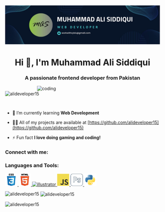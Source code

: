 ![logo](https://github.com/alideveloper15/alideveloper15/blob/main/Github%20Profile%20Banner.jpg)
<h1 align="center">Hi 👋, I'm Muhammad Ali Siddiqui</h1>
<h3 align="center">A passionate frontend developer from Pakistan</h3>

<img align="right" alt="coding" width="400" src="https://media4.giphy.com/media/2IudUHdI075HL02Pkk/giphy.gif?cid=6c09b9524sh1srnjfaskkxa1i8gbybgj1pevugoyb3pgab2e&ep=v1_gifs_search&rid=giphy.gif&ct=g">

<p align="left"> <img src="https://komarev.com/ghpvc/?username=alideveloper15&label=Profile%20views&color=0e75b6&style=flat" alt="alideveloper15" /> </p>

<p align="left"> <a href="https://twitter.com/" target="blank"><img src="https://img.shields.io/twitter/follow/?logo=twitter&style=for-the-badge" alt="" /></a> </p>

- 🌱 I’m currently learning **Web Development**

- 👨‍💻 All of my projects are available at [https://github.com/alideveloper15](https://github.com/alideveloper15)

- ⚡ Fun fact **I love doing gaming and coding!**

<h3 align="left">Connect with me:</h3>
<p align="left">
</p>

<h3 align="left">Languages and Tools:</h3>
<p align="left"> <a href="https://www.w3schools.com/css/" target="_blank" rel="noreferrer"> <img src="https://raw.githubusercontent.com/devicons/devicon/master/icons/css3/css3-original-wordmark.svg" alt="css3" width="40" height="40"/> </a> <a href="https://www.w3.org/html/" target="_blank" rel="noreferrer"> <img src="https://raw.githubusercontent.com/devicons/devicon/master/icons/html5/html5-original-wordmark.svg" alt="html5" width="40" height="40"/> </a> <a href="https://www.adobe.com/in/products/illustrator.html" target="_blank" rel="noreferrer"> <img src="https://www.vectorlogo.zone/logos/adobe_illustrator/adobe_illustrator-icon.svg" alt="illustrator" width="40" height="40"/> </a> <a href="https://developer.mozilla.org/en-US/docs/Web/JavaScript" target="_blank" rel="noreferrer"> <img src="https://raw.githubusercontent.com/devicons/devicon/master/icons/javascript/javascript-original.svg" alt="javascript" width="40" height="40"/> </a> <a href="https://www.photoshop.com/en" target="_blank" rel="noreferrer"> <img src="https://raw.githubusercontent.com/devicons/devicon/master/icons/photoshop/photoshop-line.svg" alt="photoshop" width="40" height="40"/> </a> <a href="https://www.python.org" target="_blank" rel="noreferrer"> <img src="https://raw.githubusercontent.com/devicons/devicon/master/icons/python/python-original.svg" alt="python" width="40" height="40"/> </a> </p>

<p><img align="left" src="https://github-readme-stats.vercel.app/api/top-langs?username=alideveloper15&show_icons=true&locale=en&layout=compact" alt="alideveloper15" /></p>

<p>&nbsp;<img align="center" src="https://github-readme-stats.vercel.app/api?username=alideveloper15&show_icons=true&locale=en" alt="alideveloper15" /></p>

<p><img align="center" src="https://github-readme-streak-stats.herokuapp.com/?user=alideveloper15&" alt="alideveloper15" /></p>
